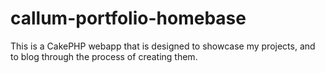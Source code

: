 # callum-portfolio-homebase
This is a CakePHP webapp that is designed to showcase my projects, and to blog through the process of creating them.
